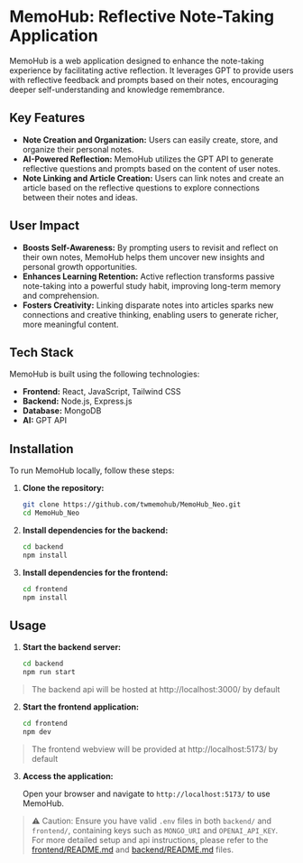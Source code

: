 # MemoHub: Reflective Note-Taking Application

MemoHub is a web application designed to enhance the note-taking experience by facilitating active reflection. It leverages GPT to provide users with reflective feedback and prompts based on their notes, encouraging deeper self-understanding and knowledge remembrance.

## Key Features

- **Note Creation and Organization:** Users can easily create, store, and organize their personal notes.
- **AI-Powered Reflection:** MemoHub utilizes the GPT API to generate reflective questions and prompts based on the content of user notes.
- **Note Linking and Article Creation:** Users can link notes and create an article based on the reflective questions to explore connections between their notes and ideas.

## User Impact

- **Boosts Self-Awareness:** By prompting users to revisit and reflect on their own notes, MemoHub helps them uncover new insights and personal growth opportunities.  
- **Enhances Learning Retention:** Active reflection transforms passive note-taking into a powerful study habit, improving long-term memory and comprehension.  
- **Fosters Creativity:** Linking disparate notes into articles sparks new connections and creative thinking, enabling users to generate richer, more meaningful content.

## Tech Stack

MemoHub is built using the following technologies:

- **Frontend:** React, JavaScript, Tailwind CSS
- **Backend:** Node.js, Express.js
- **Database:** MongoDB
- **AI:** GPT API

## Installation

To run MemoHub locally, follow these steps:

1. **Clone the repository:**

   ```bash
   git clone https://github.com/twmemohub/MemoHub_Neo.git
   cd MemoHub_Neo
   ```

2. **Install dependencies for the backend:**

   ```bash
   cd backend
   npm install
   ```

3. **Install dependencies for the frontend:**

   ```bash
   cd frontend
   npm install
   ```

## Usage

1. **Start the backend server:**

   ```bash
   cd backend
   npm run start
   ```
> The backend api will be hosted at http://localhost:3000/ by default

2. **Start the frontend application:**

   ```bash
   cd frontend
   npm dev
   ```
> The frontend webview will be provided at http://localhost:5173/ by default

3. **Access the application:**

   Open your browser and navigate to `http://localhost:5173/` to use MemoHub.

> ⚠️ Caution: Ensure you have valid `.env` files in both `backend/` and `frontend/`, containing keys such as `MONGO_URI` and `OPENAI_API_KEY`.  
> For more detailed setup and api instructions, please refer to the [frontend/README.md](frontend/README.md) and [backend/README.md](backend/README.md) files.
